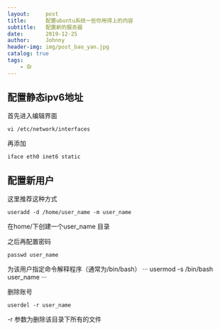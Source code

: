```yaml
---
layout:     post
title:      配置ubuntu系统一些你用得上的内容
subtitle:   配置新的服务器
date:       2019-12-25
author:     Johnny
header-img: img/post_bao_yan.jpg
catalog: true
tags:
    - 杂
---
```


## 配置静态ipv6地址
首先进入编辑界面
```
vi /etc/network/interfaces
```

再添加
```
iface eth0 inet6 static
```

## 配置新用户

这里推荐这种方式

```
useradd -d /home/user_name -m user_name
```
在home/下创建一个user_name 目录

之后再配置密码

```
passwd user_name
```

为该用户指定命令解释程序（通常为/bin/bash）
···
usermod -s /bin/bash user_name
···

删除账号
```
userdel -r user_name
```
-r 参数为删除该目录下所有的文件
